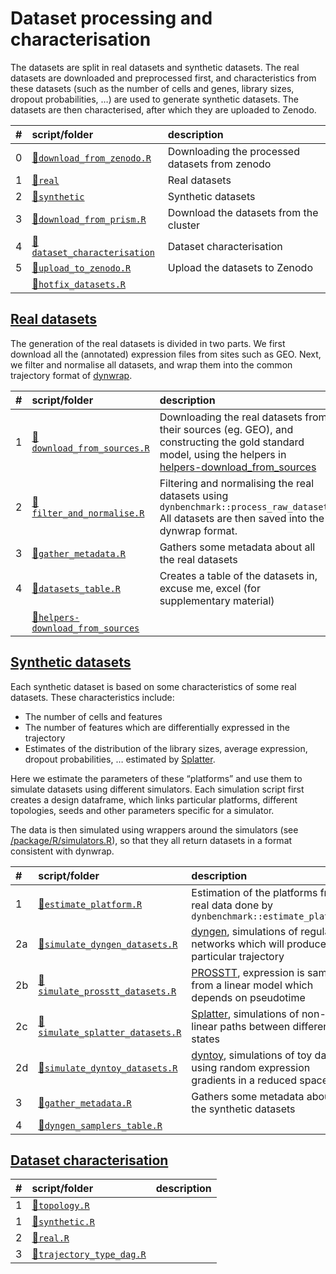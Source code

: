 
# Dataset processing and characterisation

The datasets are split in real datasets and synthetic datasets. The real
datasets are downloaded and preprocessed first, and characteristics from
these datasets (such as the number of cells and genes, library sizes,
dropout probabilities, …) are used to generate synthetic datasets. The
datasets are then characterised, after which they are uploaded to
Zenodo.

| \# | script/folder                                              | description                                    |
| :- | :--------------------------------------------------------- | :--------------------------------------------- |
| 0  | [📄`download_from_zenodo.R`](00-download_from_zenodo.R)     | Downloading the processed datasets from zenodo |
| 1  | [📁`real`](01-real)                                         | Real datasets                                  |
| 2  | [📁`synthetic`](02-synthetic)                               | Synthetic datasets                             |
| 3  | [📄`download_from_prism.R`](03-download_from_prism.R)       | Download the datasets from the cluster         |
| 4  | [📁`dataset_characterisation`](04-dataset_characterisation) | Dataset characterisation                       |
| 5  | [📄`upload_to_zenodo.R`](05-upload_to_zenodo.R)             | Upload the datasets to Zenodo                  |
|    | [📄`hotfix_datasets.R`](hotfix_datasets.R)                  |                                                |

## [Real datasets](01-real)

The generation of the real datasets is divided in two parts. We first
download all the (annotated) expression files from sites such as GEO.
Next, we filter and normalise all datasets, and wrap them into the
common trajectory format of
[dynwrap](https://www.github.com/dynverse/dynwrap).

| \# | script/folder                                                             | description                                                                                                                                                                                         |
| :- | :------------------------------------------------------------------------ | :-------------------------------------------------------------------------------------------------------------------------------------------------------------------------------------------------- |
| 1  | [📄`download_from_sources.R`](01-real/01-download_from_sources.R)          | Downloading the real datasets from their sources (eg. GEO), and constructing the gold standard model, using the helpers in [helpers-download\_from\_sources](01-real/helpers-download_from_sources) |
| 2  | [📄`filter_and_normalise.R`](01-real/02-filter_and_normalise.R)            | Filtering and normalising the real datasets using `dynbenchmark::process_raw_dataset` All datasets are then saved into the dynwrap format.                                                          |
| 3  | [📄`gather_metadata.R`](01-real/03-gather_metadata.R)                      | Gathers some metadata about all the real datasets                                                                                                                                                   |
| 4  | [📄`datasets_table.R`](01-real/04-datasets_table.R)                        | Creates a table of the datasets in, excuse me, excel (for supplementary material)                                                                                                                   |
|    | [📁`helpers-download_from_sources`](01-real/helpers-download_from_sources) |                                                                                                                                                                                                     |

## [Synthetic datasets](02-synthetic)

Each synthetic dataset is based on some characteristics of some real
datasets. These characteristics include:

  - The number of cells and features
  - The number of features which are differentially expressed in the
    trajectory
  - Estimates of the distribution of the library sizes, average
    expression, dropout probabilities, … estimated by
    [Splatter](https://github.com/Oshlack/splatter).

Here we estimate the parameters of these “platforms” and use them to
simulate datasets using different simulators. Each simulation script
first creates a design dataframe, which links particular platforms,
different topologies, seeds and other parameters specific for a
simulator.

The data is then simulated using wrappers around the simulators (see
[/package/R/simulators.R](/package/R/simulators.R)), so that they all
return datasets in a format consistent with
dynwrap.

| \# | script/folder                                                                    | description                                                                                                                 |
| :- | :------------------------------------------------------------------------------- | :-------------------------------------------------------------------------------------------------------------------------- |
| 1  | [📄`estimate_platform.R`](02-synthetic/01-estimate_platform.R)                    | Estimation of the platforms from real data done by `dynbenchmark::estimate_platform`                                        |
| 2a | [📄`simulate_dyngen_datasets.R`](02-synthetic/02a-simulate_dyngen_datasets.R)     | [dyngen](https://github.com/dynverse/dyngen), simulations of regulatory networks which will produce a particular trajectory |
| 2b | [📄`simulate_prosstt_datasets.R`](02-synthetic/02b-simulate_prosstt_datasets.R)   | [PROSSTT](https://github.com/soedinglab/prosstt), expression is sampled from a linear model which depends on pseudotime     |
| 2c | [📄`simulate_splatter_datasets.R`](02-synthetic/02c-simulate_splatter_datasets.R) | [Splatter](https://github.com/Oshlack/splatter), simulations of non-linear paths between different states                   |
| 2d | [📄`simulate_dyntoy_datasets.R`](02-synthetic/02d-simulate_dyntoy_datasets.R)     | [dyntoy](https://github.com/dynverse/dyntoy), simulations of toy data using random expression gradients in a reduced space  |
| 3  | [📄`gather_metadata.R`](02-synthetic/03-gather_metadata.R)                        | Gathers some metadata about all the synthetic datasets                                                                      |
| 4  | [📄`dyngen_samplers_table.R`](02-synthetic/04-dyngen_samplers_table.R)            |                                                                                                                             |

## [Dataset characterisation](04-dataset_characterisation)

| \# | script/folder                                                                   | description |
| :- | :------------------------------------------------------------------------------ | :---------- |
| 1  | [📄`topology.R`](04-dataset_characterisation/01-topology.R)                      |             |
| 1  | [📄`synthetic.R`](04-dataset_characterisation/1-synthetic.R)                     |             |
| 2  | [📄`real.R`](04-dataset_characterisation/2-real.R)                               |             |
| 3  | [📄`trajectory_type_dag.R`](04-dataset_characterisation/3-trajectory_type_dag.R) |             |
